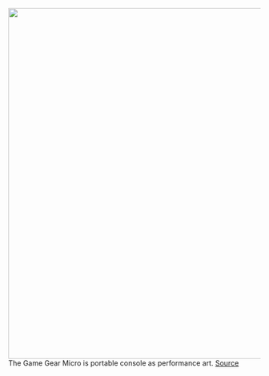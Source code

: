 <img src='https://cdn.vox-cdn.com/thumbor/IPnAEfeaFgJLzNPSHb7swBoGuDQ=/0x0:2040x1148/1200x675/filters:focal(857x411:1183x737)/cdn.vox-cdn.com/uploads/chorus_image/image/67642270/DSCF7433_2.0.jpg' width='700px' /><br/>
The Game Gear Micro is portable console as performance art.
<a href='https://www.theverge.com/21519010/sega-game-gear-micro-review'> Source <a/>